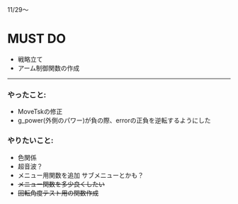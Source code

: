 11/29〜

# MUST DO
+ 戦略立て
+ アーム制御関数の作成
---

### やったこと:
+ MoveTskの修正
 + g_power(外側のパワー)が負の際、errorの正負を逆転するようにした

### やりたいこと:
+ 色関係
+ 超音波？
+ メニュー用関数を追加 サブメニューとかも？
+ ~~メニュー関数を多少良くしたい~~
+ ~~回転角度テスト用の関数作成~~

